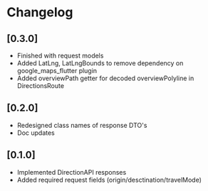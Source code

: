 # Changelog

## [0.3.0]

* Finished with request models
* Added LatLng, LatLngBounds to remove dependency on google_maps_flutter plugin
* Added overviewPath getter for decoded overviewPolyline in DirectionsRoute

## [0.2.0]

* Redesigned class names of response DTO's
* Doc updates

## [0.1.0]

* Implemented DirectionAPI responses
* Added required request fields (origin/desctination/travelMode)
